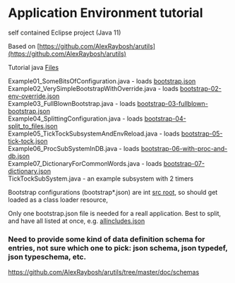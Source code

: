 # Application Environment tutorial
self contained Eclipse project (Java 11)

Based on [https://github.com/AlexRaybosh/arutils](https://github.com/AlexRaybosh/arutils)<br>


Tutorial java [Files](https://github.com/AlexRaybosh/arutils_App_Env_tut/tree/master/src/tut) <br/>


Example01_SomeBitsOfConfiguration.java - loads [bootstrap.json](https://github.com/AlexRaybosh/arutils_App_Env_tut/blob/master/src/bootstrap.json)<br/>
Example02_VerySimpleBootstrapWithOverride.java - loads [bootstrap-02-env-override.json](https://github.com/AlexRaybosh/arutils_App_Env_tut/blob/master/src/bootstrap-02-env-override.json)<br/>
Example03_FullBlownBootstrap.java - loads [bootstrap-03-fullblown-bootstrap.json](https://github.com/AlexRaybosh/arutils_App_Env_tut/blob/master/src/bootstrap-03-fullblown-bootstrap.json)<br/>
Example04_SplittingConfiguration.java - loads [bootstrap-04-split_to_files.json](https://github.com/AlexRaybosh/arutils_App_Env_tut/blob/master/src/bootstrap-04-split_to_files.json)<br/>
Example05_TickTockSubsystemAndEnvReload.java - loads [bootstrap-05-tick-tock.json](https://github.com/AlexRaybosh/arutils_App_Env_tut/blob/master/src/bootstrap-05-tick-tock.json)<br/>
Example06_ProcSubSystemInDB.java - loads [bootstrap-06-with-proc-and-db.json](https://github.com/AlexRaybosh/arutils_App_Env_tut/blob/master/src/bootstrap-06-with-proc-and-db.json)<br/>
Example07_DictionaryForCommonWords.java - loads [bootstrap-07-dictionary.json](https://github.com/AlexRaybosh/arutils_App_Env_tut/blob/master/src/bootstrap-07-dictionary.json)<br/>
TickTockSubSystem.java - an example subsystem with 2 timers<br/>


Bootstrap configurations (bootstrap*.json) are int [src root](https://github.com/AlexRaybosh/arutils_App_Env_tut/tree/master/src), so should get loaded as a class loader resource,

Only one bootstrap.json file is needed for a reall application. Best to split, and have all listed at once, e.g. [allincludes.json](https://github.com/AlexRaybosh/arutils_App_Env_tut/blob/master/src/allincludes.json)
 
### Need to provide some kind of data definition schema for entries, not sure which one to pick: json schema, json typedef, json typeschema, etc.
https://github.com/AlexRaybosh/arutils/tree/master/doc/schemas
